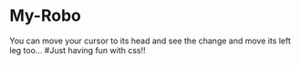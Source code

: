 # My-Robo
You can move your cursor to its head and see the change and move its left leg too...
#Just having fun with css!!
